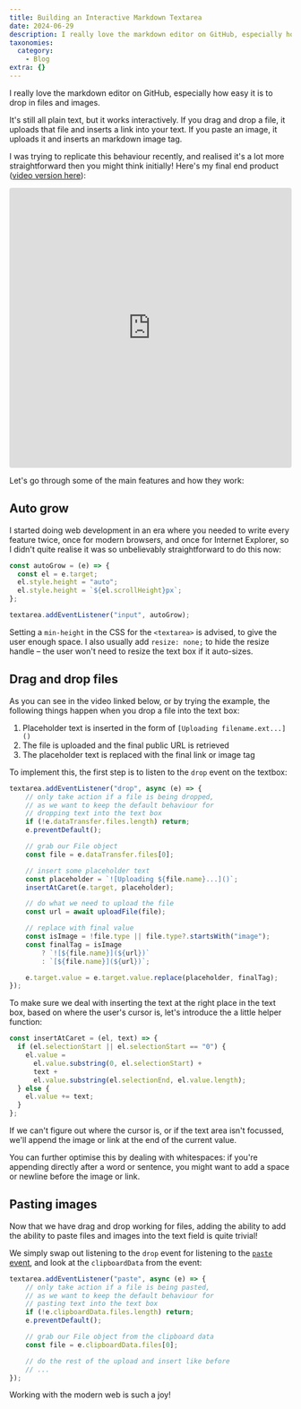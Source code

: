 ```yaml
---
title: Building an Interactive Markdown Textarea
date: 2024-06-29
description: I really love the markdown editor on GitHub, especially how easy it is to drop in files and images.  It's still all plain text, but it works...
taxonomies:
  category:
    - Blog
extra: {}
---
```


I really love the markdown editor on GitHub, especially how easy it is to drop in files and images.

It's still all plain text, but it works interactively. If you drag and drop a file, it uploads that file and inserts a link into your text. If you paste an image, it uploads it and inserts an markdown image tag.

I was trying to replicate this behaviour recently, and realised it's a lot more straightforward then you might think initially! Here's my final end product ([video version here](https://mirri.link/5Mc5WTg)):

<iframe src="https://codesandbox.io/embed/rxlc7l?view=preview&module=%2Fpackage.json&hidenavigation=1" style="width:100%; height: 500px; border:0; border-radius: 4px; overflow:hidden;" title="markdown-upload-editor" allow="accelerometer; ambient-light-sensor; camera; encrypted-media; geolocation; gyroscope; hid; microphone; midi; payment; usb; vr; xr-spatial-tracking" sandbox="allow-forms allow-modals allow-popups allow-presentation allow-same-origin allow-scripts"></iframe>

Let's go through some of the main features and how they work:

## Auto grow
I started doing web development in an era where you needed to write every feature twice, once for modern browsers, and once for Internet Explorer, so I didn't quite realise it was so unbelievably straightforward to do this now:

```js
const autoGrow = (e) => {
  const el = e.target;
  el.style.height = "auto";
  el.style.height = `${el.scrollHeight}px`;
};

textarea.addEventListener("input", autoGrow);
```

Setting a `min-height` in the CSS for the `<textarea>` is advised, to give the user enough space. I also usually add `resize: none;` to hide the resize handle – the user won't need to resize the text box if it auto-sizes.

## Drag and drop files
As you can see in the video linked below, or by trying the example, the following things happen when you drop a file into the text box:

1. Placeholder text is inserted in the form of `[Uploading filename.ext...]()`
2. The file is uploaded and the final public URL is retrieved
3. The placeholder text is replaced with the final link or image tag

To implement this, the first step is to listen to the `drop` event on the textbox:

```js
textarea.addEventListener("drop", async (e) => {
	// only take action if a file is being dropped,
	// as we want to keep the default behaviour for
	// dropping text into the text box
	if (!e.dataTransfer.files.length) return;
    e.preventDefault();

	// grab our File object
    const file = e.dataTransfer.files[0];

	// insert some placeholder text
	const placeholder = `![Uploading ${file.name}...]()`;
	insertAtCaret(e.target, placeholder);

	// do what we need to upload the file
	const url = await uploadFile(file);

	// replace with final value
	const isImage = !file.type || file.type?.startsWith("image");
	const finalTag = isImage
		? `![${file.name}](${url})`
		: `[${file.name}](${url})`;

	e.target.value = e.target.value.replace(placeholder, finalTag);
});
```

To make sure we deal with inserting the text at the right place in the text box, based on where the user's cursor is, let's introduce the a little helper function:

```js
const insertAtCaret = (el, text) => {
  if (el.selectionStart || el.selectionStart == "0") {
    el.value =
      el.value.substring(0, el.selectionStart) +
      text +
      el.value.substring(el.selectionEnd, el.value.length);
  } else {
    el.value += text;
  }
};
```

If we can't figure out where the cursor is, or if the text area isn't focussed, we'll append the image or link at the end of the current value.

You can further optimise this by dealing with whitespaces: if you're appending directly after a word or sentence, you might want to add a space or newline before the image or link.

## Pasting images
Now that we have drag and drop working for files, adding the ability to add the ability to paste files and images into the text field is quite trivial!

We simply swap out listening to the `drop` event for listening to the [`paste` event](https://developer.mozilla.org/en-US/docs/Web/API/Element/paste_event), and look at the `clipboardData` from the event:

```js
textarea.addEventListener("paste", async (e) => {
	// only take action if a file is being pasted,
	// as we want to keep the default behaviour for
	// pasting text into the text box
	if (!e.clipboardData.files.length) return;
    e.preventDefault();

	// grab our File object from the clipboard data
    const file = e.clipboardData.files[0];

	// do the rest of the upload and insert like before
	// ...
});
```

Working with the modern web is such a joy!

<style>a[href="#internal-link"] { color: #9b9b9b; text-decoration: none !important; }</style>